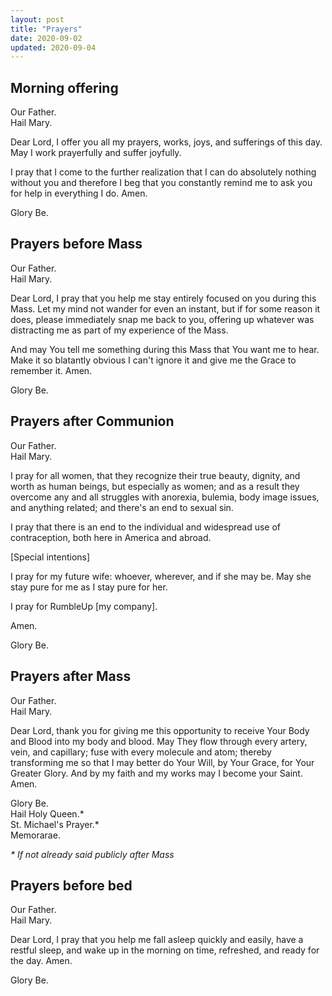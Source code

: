 ```yaml
---
layout: post
title: "Prayers"
date: 2020-09-02
updated: 2020-09-04
---
```


## Morning offering
Our Father.<br>
Hail Mary.<br>

Dear Lord, I offer you all my prayers, works, joys, and sufferings of this day. May I work prayerfully and suffer joyfully.

I pray that I come to the further realization that I can do absolutely nothing without you and therefore I beg that you constantly remind me to ask you for help in everything I do. Amen.

Glory Be.<br>

## Prayers before Mass
Our Father.<br>
Hail Mary.<br>

Dear Lord, I pray that you help me stay entirely focused on you during this Mass. Let my mind not wander for even an instant, but if for some reason it does, please immediately snap me back to you, offering up whatever was distracting me as part of my experience of the Mass.

And may You tell me something during this Mass that You want me to hear. Make it so blatantly obvious I can't ignore it and give me the Grace to remember it. Amen.

Glory Be.<br>

## Prayers after Communion
Our Father.<br>
Hail Mary.<br>

I pray for all women, that they recognize their true beauty, dignity, and worth as human beings, but especially as women; and as a result they overcome any and all struggles with anorexia, bulemia, body image issues, and anything related; and there's an end to sexual sin.

I pray that there is an end to the individual and widespread use of contraception, both here in America and abroad.

[Special intentions]

I pray for my future wife: whoever, wherever, and if she may be. May she stay pure for me as I stay pure for her.

I pray for RumbleUp [my company].

Amen.

Glory Be.<br>

## Prayers after Mass
Our Father.<br>
Hail Mary.<br>

Dear Lord, thank you for giving me this opportunity to receive Your Body and Blood into my body and blood. May They flow through every artery, vein, and capillary; fuse with every molecule and atom; thereby transforming me so that I may better do Your Will, by Your Grace, for Your Greater Glory. And by my faith and my works may I become your Saint. Amen.<br>

Glory Be.<br>
Hail Holy Queen.\*<br>
St. Michael's Prayer.\*<br>
Memorarae.

_* If not already said publicly after Mass_

## Prayers before bed
Our Father.<br>
Hail Mary.<br>

Dear Lord, I pray that you help me fall asleep quickly and easily, have a restful sleep, and wake up in the morning on time, refreshed, and ready for the day. Amen.

Glory Be.<br>
